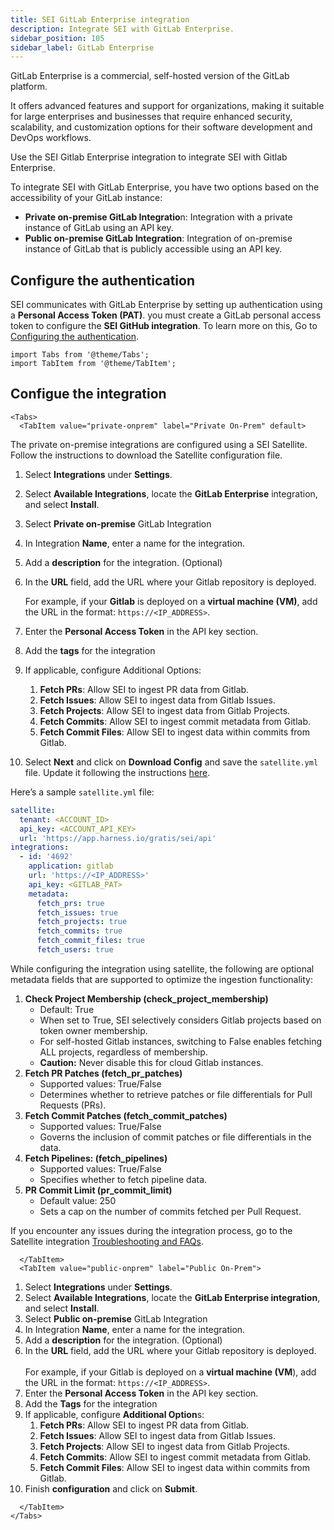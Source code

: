 ```yaml
---
title: SEI GitLab Enterprise integration
description: Integrate SEI with GitLab Enterprise.
sidebar_position: 105
sidebar_label: GitLab Enterprise
---
```


GitLab Enterprise is a commercial, self-hosted version of the GitLab platform.

It offers advanced features and support for organizations, making it suitable for large enterprises and businesses that require enhanced security, scalability, and customization options for their software development and DevOps workflows.

Use the SEI Gitlab Enterprise integration to integrate SEI with Gitlab Enterprise.

To integrate SEI with GitLab Enterprise, you have two options based on the accessibility of your GitLab instance:

* **Private on-premise GitLab Integratio**n: Integration with a private instance of GitLab using an API key.
* **Public on-premise GitLab Integration**: Integration of on-premise instance of GitLab that is publicly accessible using an API key.

## Configure the authentication

SEI communicates with GitLab Enterprise by setting up authentication using a **Personal Access Token (PAT)**. you must create a GitLab personal access token to configure the **SEI GitHub integration**. To learn more on this, Go to [Configuring the authentication](./sei-integration-gitlab#configure-authentication).

```mdx-code-block
import Tabs from '@theme/Tabs';
import TabItem from '@theme/TabItem';
```

## Configue the integration

```mdx-code-block
<Tabs>
  <TabItem value="private-onprem" label="Private On-Prem" default>
```

The private on-premise integrations are configured using a SEI Satellite. Follow the instructions to download the Satellite configuration file.

1. Select **Integrations** under **Settings**.
2. Select **Available Integrations**, locate the **GitLab Enterprise** integration, and select **Install**.
3. Select **Private on-premise** GitLab Integration
4. In Integration **Name**, enter a name for the integration.
5. Add a **description** for the integration. (Optional)
6. In the **URL** field, add the URL where your Gitlab repository is deployed.
   
   For example, if your **Gitlab** is deployed on a **virtual machine (VM)**, add the URL in the format: `https://<IP_ADDRESS>`.
7. Enter the **Personal Access Token** in the API key section.
8. Add the **tags** for the integration
9. If applicable, configure Additional Options:
   1. **Fetch PRs**: Allow SEI to ingest PR data from Gitlab.
   2. **Fetch Issues**: Allow SEI to ingest data from Gitlab Issues.
   3. **Fetch Projects**: Allow SEI to ingest data from Gitlab Projects.
   4. **Fetch Commits**: Allow SEI to ingest commit metadata from Gitlab.
   5. **Fetch Commit Files**: Allow SEI to ingest data within commits from Gitlab.
10. Select **Next** and click on **Download Config** and save the `satellite.yml` file. Update it following the instructions [here](/docs/software-engineering-insights/sei-ingestion-satellite/satellite-overview).

Here’s a sample `satellite.yml` file:

```yaml
satellite:
  tenant: <ACCOUNT_ID>
  api_key: <ACCOUNT_API_KEY>
  url: 'https://app.harness.io/gratis/sei/api'
integrations:
  - id: '4692'
    application: gitlab
    url: 'https://<IP_ADDRESS>'
    api_key: <GITLAB_PAT>
    metadata:
      fetch_prs: true
      fetch_issues: true
      fetch_projects: true
      fetch_commits: true
      fetch_commit_files: true
      fetch_users: true

```

While configuring the integration using satellite, the following are optional metadata fields that are supported to optimize the ingestion functionality:

1. **Check Project Membership (check_project_membership)**
   * Default: True
   * When set to True, SEI selectively considers Gitlab projects based on token owner membership.
   * For self-hosted Gitlab instances, switching to False enables fetching ALL projects, regardless of membership.
   * **Caution:** Never disable this for cloud Gitlab instances.
2. **Fetch PR Patches (fetch_pr_patches)**
   * Supported values: True/False
   * Determines whether to retrieve patches or file differentials for Pull Requests (PRs).
3. **Fetch Commit Patches (fetch_commit_patches)**
   * Supported values: True/False
   * Governs the inclusion of commit patches or file differentials in the data.
4. **Fetch Pipelines: (fetch_pipelines)**
   * Supported values: True/False
   * Specifies whether to fetch pipeline data.
5. **PR Commit Limit (pr_commit_limit)**
   * Default value: 250
   * Sets a cap on the number of commits fetched per Pull Request.

If you encounter any issues during the integration process, go to the Satellite integration [Troubleshooting and FAQs](/docs/software-engineering-insights/sei-ingestion-satellite/satellite-troubleshooting-and-faqs).

```mdx-code-block
  </TabItem>
  <TabItem value="public-onprem" label="Public On-Prem">
```

1. Select **Integrations** under **Settings**.
2. Select **Available Integrations**, locate the **GitLab Enterprise integration**, and select **Install**.
3. Select **Public on-premise** GitLab Integration
4. In Integration **Name**, enter a name for the integration.
5. Add a **description** for the integration. (Optional)
6. In the **URL** field, add the URL where your Gitlab repository is deployed.\
   \
   For example, if your Gitlab is deployed on a **virtual machine (VM**), add the URL in the format: `https://<IP_ADDRESS>`.
7. Enter the **Personal Access Token** in the API key section.
8. Add the **Tags** for the integration
9. If applicable, configure **Additional Option**s:
   1. **Fetch PRs**: Allow SEI to ingest PR data from Gitlab.
   2. **Fetch Issues**: Allow SEI to ingest data from Gitlab Issues.
   3. **Fetch Projects**: Allow SEI to ingest data from Gitlab Projects.
   4. **Fetch Commits**: Allow SEI to ingest commit metadata from Gitlab.
   5. **Fetch Commit Files**: Allow SEI to ingest data within commits from Gitlab.
10. Finish **configuration** and click on **Submit**.

```mdx-code-block
  </TabItem>
</Tabs>
```